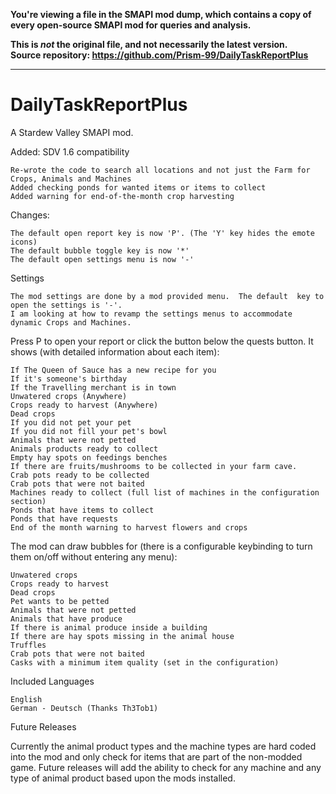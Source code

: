 **You're viewing a file in the SMAPI mod dump, which contains a copy of every open-source SMAPI mod
for queries and analysis.**

**This is _not_ the original file, and not necessarily the latest version.**  
**Source repository: https://github.com/Prism-99/DailyTaskReportPlus**

----

# DailyTaskReportPlus
A Stardew Valley SMAPI mod.

Added:
    SDV 1.6 compatibility
    
    Re-wrote the code to search all locations and not just the Farm for Crops, Animals and Machines
    Added checking ponds for wanted items or items to collect
    Added warning for end-of-the-month crop harvesting
    
Changes:

    The default open report key is now 'P'. (The 'Y' key hides the emote icons)
    The default bubble toggle key is now '*'
    The default open settings menu is now '-'

Settings

    The mod settings are done by a mod provided menu.  The default  key to open the settings is '-'.  
    I am looking at how to revamp the settings menus to accommodate dynamic Crops and Machines.

Press P to open your report or click the button below the quests button. It shows (with detailed information about each item):

    If The Queen of Sauce has a new recipe for you
    If it's someone's birthday
    If the Travelling merchant is in town
    Unwatered crops (Anywhere)
    Crops ready to harvest (Anywhere)
    Dead crops
    If you did not pet your pet
    If you did not fill your pet's bowl
    Animals that were not petted
    Animals products ready to collect
    Empty hay spots on feedings benches
    If there are fruits/mushrooms to be collected in your farm cave.
    Crab pots ready to be collected
    Crab pots that were not baited
    Machines ready to collect (full list of machines in the configuration section)
    Ponds that have items to collect
    Ponds that have requests
    End of the month warning to harvest flowers and crops


The mod can draw bubbles for (there is a configurable keybinding to turn them on/off without entering any menu):

    Unwatered crops
    Crops ready to harvest
    Dead crops
    Pet wants to be petted
    Animals that were not petted
    Animals that have produce
    If there is animal produce inside a building
    If there are hay spots missing in the animal house
    Truffles
    Crab pots that were not baited
    Casks with a minimum item quality (set in the configuration)


Included Languages

    English
    German - Deutsch (Thanks Th3Tob1)


Future Releases

Currently the animal product types and the machine types are hard coded into the mod and only check for items that are part of the non-modded game.  Future releases will add the ability to check for any machine and any type of animal product based upon the mods installed.
